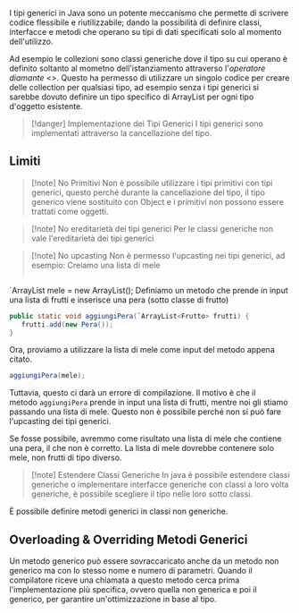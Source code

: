 I tipi generici in Java sono un potente meccanismo che permette di scrivere codice flessibile e riutilizzabile; dando la possibilità di definire classi, interfacce e metodi che operano su tipi di dati specificati solo al momento dell'utilizzo.

Ad esempio le collezioni sono classi generiche dove il tipo su cui operano è definito soltanto al mometno dell'istanziamento attraverso l'*operatore diamante* <>. Questo ha permesso di utilizzare un singolo codice per creare delle collection per qualsiasi tipo, ad esempio senza i tipi generici si sarebbe dovuto definire un tipo specifico di ArrayList per ogni tipo d'oggetto esistente.

>[!danger] Implementazione dei Tipi Generici
>I tipi generici sono implementati attraverso la cancellazione del tipo.

## Limiti
>[!note] No Primitivi
>Non è possibile utilizzare i tipi primitivi con tipi generici, questo perché durante la cancellazione del tipo, il tipo generico viene sostituito con Object e i primitivi non possono essere trattati come oggetti.

>[!note] No ereditarietà dei tipi generici
>Per le classi generiche non vale l'ereditarietà dei tipi generici 

>[!note] No upcasting
>Non è permesso l'upcasting nei tipi generici, ad esempio:
>Creiamo una lista di mele
>```java
`ArrayList<Mela> mele = new ArrayList<Mela>();
Definiamo un metodo che prende in input una lista di frutti e inserisce una pera (sotto classe di frutto)

```java
public static void aggiungiPera(`ArrayList<Frutto> frutti) {
   frutti.add(new Pera());
}
```

Ora, proviamo a utilizzare la lista di mele come input del metodo appena citato.

```java
aggiungiPera(mele);
```

Tuttavia, questo ci darà un errore di compilazione. Il motivo è che il metodo `aggiungiPera` prende in input una lista di frutti, mentre noi gli stiamo passando una lista di mele. Questo non è possibile perché non si può fare l'upcasting dei tipi generici.

Se fosse possibile, avremmo come risultato una lista di mele che contiene una pera, il che non è corretto. La lista di mele dovrebbe contenere solo mele, non frutti di tipo diverso.

>[!note] Estendere Classi Generiche
>In java è possibile estendere classi generiche o implementare interfacce generiche con classi a loro volta generiche, è possibile scegliere il tipo nelle loro sotto classi.

È possibile definire metodi generici in classi non generiche.

## Overloading & Overriding Metodi Generici

Un metodo generico può essere sovraccaricato anche da un metodo non generico ma con lo stesso nome e numero di parametri. Quando il compilatore riceve una chiamata a questo metodo cerca prima l'implementazione più specifica, ovvero quella non generica e poi il generico, per garantire un'ottimizzazione in base al tipo.